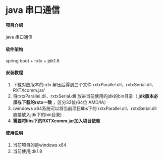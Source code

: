 # java 串口通信

#### 项目介绍
java 串口通信

#### 软件架构
spring boot + rxtx + jdk1.8

#### 安装教程

1. 下载对应版本的rxtx 解压后得到三个文件 rxtxParallel.dll、rxtxSerial.dll、RXTXcomm.jar/
2. 将rxtxParallel.dll、rxtxSerial.dll 放进当前使用的jdk的bin目录（ **jdk版本必须与下载的rxtx一致** ，区分32位/64位 AMD/IA）
3. (windows x64系统可以将当前项目libs下的 rxtxParallel.dll、rxtxSerial.dll 直接放入jdk下的bin目录)
4.  **需要将libs下的RXTXcomm.jar加入项目依赖** 

#### 使用说明

1. 当前项目的是windows x64
2. 当前使用jdk1.8
